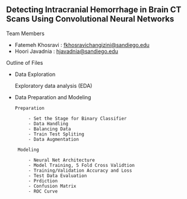 ## Detecting Intracranial Hemorrhage in Brain CT Scans Using Convolutional Neural Networks
Team Members

* Fatemeh Khosravi : fkhosravichangizini@sandiego.edu
* Hoori Javadnia : hjavadnia@sandiego.edu
  
 Outline of Files

  * Data Exploration 

       Exploratory data analysis (EDA)

  * Data Preparation and Modeling

        Preparation

             - Set the Stage for Binary Classifier
             - Data Handling
             - Balancing Data
             - Train Test Spliting
             - Data Augmentation

         Modeling

             - Neural Net Architecture
             - Model Training, 5 Fold Cross Validtion
             - Training/Validation Accuracy and Loss
             - Test Data Evaluation
             - Prdiction 
             - Confusion Matrix
             - ROC Curve
